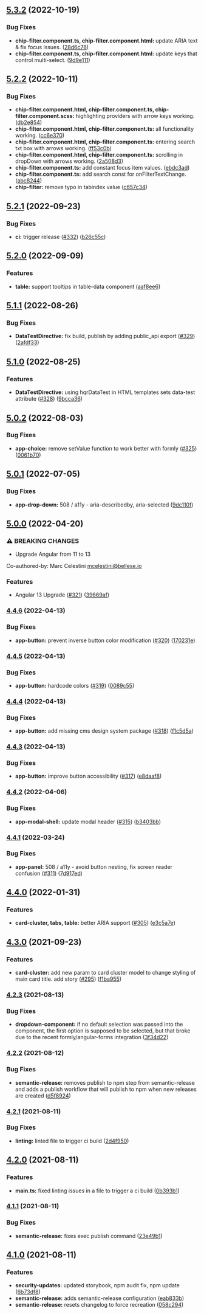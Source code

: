 ## [5.3.2](https://github.com/Bellese/angular-design-system/compare/v5.3.1...v5.3.2) (2022-10-19)


### Bug Fixes

* **chip-filter.component.ts, chip-filter.component.html:** update ARIA text & fix focus issues. ([28d6c76](https://github.com/Bellese/angular-design-system/commit/28d6c76f920b4d6c5f56ae983edcdf2d6eb3dbc0))
* **chip-filter.component.ts, chip-filter.component.html:** update keys that control multi-select. ([9d9e111](https://github.com/Bellese/angular-design-system/commit/9d9e111f13210eff8aa6fbcd183b651e23ab7614))

## [5.2.2](https://github.com/Bellese/angular-design-system/compare/v5.2.1...v5.2.2) (2022-10-11)


### Bug Fixes

* **chip-filter.component.html, chip-filter.component.ts, chip-filter.component.scss:** highlighting providers with arrow keys working. ([db2e854](https://github.com/Bellese/angular-design-system/commit/db2e8541ebdfb087cce2c12e7a7dafbffd10e806))
* **chip-filter.component.html, chip-filter.component.ts:** all functionality working. ([cc6e370](https://github.com/Bellese/angular-design-system/commit/cc6e370b0670917e6d94673187f7b67b8010f5aa))
* **chip-filter.component.html, chip-filter.component.ts:** entering search txt box with arrows working. ([ff53c0b](https://github.com/Bellese/angular-design-system/commit/ff53c0bc27d28cfa79fbd13ea2dde56808dff5d2))
* **chip-filter.component.html, chip-filter.component.ts:** scrolling in dropDown with arrows working. ([2a508d3](https://github.com/Bellese/angular-design-system/commit/2a508d38ca9b66d23cb6414bfff8b40472f8e16f))
* **chip-filter.component.ts:** add constant focus item values. ([ebdc3ad](https://github.com/Bellese/angular-design-system/commit/ebdc3ad727515035ccd783e3d9ac2b81cb37b6de))
* **chip-filter.component.ts:** add search const for onFilterTextChange. ([abc8244](https://github.com/Bellese/angular-design-system/commit/abc82440a79a876faaacaf74c00dba5834833778))
* **chip-filter:** remove typo in tabindex value ([c657c34](https://github.com/Bellese/angular-design-system/commit/c657c34a98b5719d65baa0bd0238e85d0906f501))

## [5.2.1](https://github.com/Bellese/angular-design-system/compare/v5.2.0...v5.2.1) (2022-09-23)


### Bug Fixes

* **ci:** trigger release ([#332](https://github.com/Bellese/angular-design-system/issues/332)) ([b26c55c](https://github.com/Bellese/angular-design-system/commit/b26c55c52c8e2c00c6ebd5985c62ad0b2a04aa98))

## [5.2.0](https://github.com/Bellese/angular-design-system/compare/v5.1.1...v5.2.0) (2022-09-09)


### Features

* **table:** support tooltips in table-data component ([aaf8ee6](https://github.com/Bellese/angular-design-system/commit/aaf8ee62e5352d763c91609aff96edb5d3637c0d))

## [5.1.1](https://github.com/Bellese/angular-design-system/compare/v5.1.0...v5.1.1) (2022-08-26)


### Bug Fixes

* **DataTestDirective:** fix build, publish by adding public_api export ([#329](https://github.com/Bellese/angular-design-system/issues/329)) ([2afdf33](https://github.com/Bellese/angular-design-system/commit/2afdf337b0ffe1700a678880a8e8c854d8d32ab4))

## [5.1.0](https://github.com/Bellese/angular-design-system/compare/v5.0.2...v5.1.0) (2022-08-25)


### Features

* **DataTestDirective:** using hqrDataTest in HTML templates sets data-test attribute ([#328](https://github.com/Bellese/angular-design-system/issues/328)) ([9bcca36](https://github.com/Bellese/angular-design-system/commit/9bcca36d1526cd0b8c0b7b2391c99fca87ec7b19))

## [5.0.2](https://github.com/Bellese/angular-design-system/compare/v5.0.1...v5.0.2) (2022-08-03)


### Bug Fixes

* **app-choice:** remove setValue function to work better with formly ([#325](https://github.com/Bellese/angular-design-system/issues/325)) ([0061b70](https://github.com/Bellese/angular-design-system/commit/0061b703fdacec6a5fe6881cd356ffa886d16b57))

## [5.0.1](https://github.com/Bellese/angular-design-system/compare/v5.0.0...v5.0.1) (2022-07-05)


### Bug Fixes

* **app-drop-down:** 508 / a11y - aria-describedby, aria-selected ([9dc110f](https://github.com/Bellese/angular-design-system/commit/9dc110f869d976cf17d0bf1a069042efe2440c0a))

## [5.0.0](https://github.com/Bellese/angular-design-system/compare/v4.4.6...v5.0.0) (2022-04-20)


### ⚠ BREAKING CHANGES

* Upgrade Angular from 11 to 13

Co-authored-by: Marc Celestini <mcelestini@bellese.io>

### Features

* Angular 13 Upgrade ([#321](https://github.com/Bellese/angular-design-system/issues/321)) ([39669af](https://github.com/Bellese/angular-design-system/commit/39669af250095553801e4a21cb0d3293381b949a))

### [4.4.6](https://github.com/Bellese/angular-design-system/compare/v4.4.5...v4.4.6) (2022-04-13)


### Bug Fixes

* **app-button:** prevent inverse button color modification ([#320](https://github.com/Bellese/angular-design-system/issues/320)) ([170231e](https://github.com/Bellese/angular-design-system/commit/170231e475137c1f6073e06179c06ab797a0956f))

### [4.4.5](https://github.com/Bellese/angular-design-system/compare/v4.4.4...v4.4.5) (2022-04-13)


### Bug Fixes

* **app-button:** hardcode colors ([#319](https://github.com/Bellese/angular-design-system/issues/319)) ([0089c55](https://github.com/Bellese/angular-design-system/commit/0089c55a1de69c3229545df168c6d9e60e5075f6))

### [4.4.4](https://github.com/Bellese/angular-design-system/compare/v4.4.3...v4.4.4) (2022-04-13)


### Bug Fixes

* **app-button:** add missing cms design system package ([#318](https://github.com/Bellese/angular-design-system/issues/318)) ([f1c5d5a](https://github.com/Bellese/angular-design-system/commit/f1c5d5adac73cbf0244fb24c45c9be51821c036c))

### [4.4.3](https://github.com/Bellese/angular-design-system/compare/v4.4.2...v4.4.3) (2022-04-13)


### Bug Fixes

* **app-button:** improve button accessibility ([#317](https://github.com/Bellese/angular-design-system/issues/317)) ([e8daaf8](https://github.com/Bellese/angular-design-system/commit/e8daaf8c23e7fe0c0c1d9da21406653703eb3251))

### [4.4.2](https://github.com/Bellese/angular-design-system/compare/v4.4.1...v4.4.2) (2022-04-06)


### Bug Fixes

* **app-modal-shell:** update modal header ([#315](https://github.com/Bellese/angular-design-system/issues/315)) ([b3403bb](https://github.com/Bellese/angular-design-system/commit/b3403bb3a5b9228bde16c7353e45d88899014ab6))

### [4.4.1](https://github.com/Bellese/angular-design-system/compare/v4.4.0...v4.4.1) (2022-03-24)


### Bug Fixes

* **app-panel:**  508 / a11y - avoid button nesting, fix screen reader confusion ([#311](https://github.com/Bellese/angular-design-system/issues/311)) ([7d917ed](https://github.com/Bellese/angular-design-system/commit/7d917eda66c8e8b2456869bcd7db8ac44f7aff6f))

## [4.4.0](https://github.com/Bellese/angular-design-system/compare/v4.3.0...v4.4.0) (2022-01-31)


### Features

* **card-cluster, tabs, table:** better ARIA support ([#305](https://github.com/Bellese/angular-design-system/issues/305)) ([e3c5a7e](https://github.com/Bellese/angular-design-system/commit/e3c5a7e35ded8d33c47250ac2e019517dceae63e))

## [4.3.0](https://github.com/Bellese/angular-design-system/compare/v4.2.3...v4.3.0) (2021-09-23)


### Features

* **card-cluster:** add new param to card cluster model to change styling of main card title. add story ([#295](https://github.com/Bellese/angular-design-system/issues/295)) ([f1ba955](https://github.com/Bellese/angular-design-system/commit/f1ba95561db9f7368be59522eccfcb9436aa4379))

### [4.2.3](https://github.com/Bellese/angular-design-system/compare/v4.2.2...v4.2.3) (2021-08-13)


### Bug Fixes

* **dropdown-component:** if no default selection was passed into the component, the first option is supposed to be selected, but that broke due to the recent formly/angular-forms integration ([3f34d22](https://github.com/Bellese/angular-design-system/commit/3f34d22433b44118f2dd73b83d8480ee23decb8f))

### [4.2.2](https://github.com/Bellese/angular-design-system/compare/v4.2.1...v4.2.2) (2021-08-12)


### Bug Fixes

* **semantic-release:** removes publish to npm step from semantic-release and adds a publish workflow that will publish to npm when new releases are created ([d5f8924](https://github.com/Bellese/angular-design-system/commit/d5f8924800ec40df17b677effaba8f15c5b855db))

### [4.2.1](https://github.com/Bellese/angular-design-system/compare/v4.2.0...v4.2.1) (2021-08-11)


### Bug Fixes

* **linting:** linted file to trigger ci build ([2d4f950](https://github.com/Bellese/angular-design-system/commit/2d4f950eb8b8dc6e773542454a7ab25dc199c856))

## [4.2.0](https://github.com/Bellese/angular-design-system/compare/v4.1.1...v4.2.0) (2021-08-11)


### Features

* **main.ts:** fixed linting issues in a file to trigger a ci build ([0b393b1](https://github.com/Bellese/angular-design-system/commit/0b393b1f9ff0bb775f1b6b8f86279e98b248e1f6))

### [4.1.1](https://github.com/Bellese/angular-design-system/compare/v4.1.0...v4.1.1) (2021-08-11)


### Bug Fixes

* **semantic-release:** fixes exec publish command ([23e49b1](https://github.com/Bellese/angular-design-system/commit/23e49b19ed59fb1fc426307b216e9bf9bd1a8fdb))

## [4.1.0](https://github.com/Bellese/angular-design-system/compare/v4.0.9...v4.1.0) (2021-08-11)


### Features

* **security-updates:** updated storybook, npm audit fix, npm update ([6b73df8](https://github.com/Bellese/angular-design-system/commit/6b73df8c648b25263d173c5140b638e9cd8920e7))
* **semantic-release:** adds semantic-release configuration ([eab833b](https://github.com/Bellese/angular-design-system/commit/eab833b13c29a200a4aaa867a0b801dbe9428527))
* **semantic-release:** resets changelog to force recreation ([058c294](https://github.com/Bellese/angular-design-system/commit/058c294114c1f18073a7f6ecb8a5a750b18a217f))
